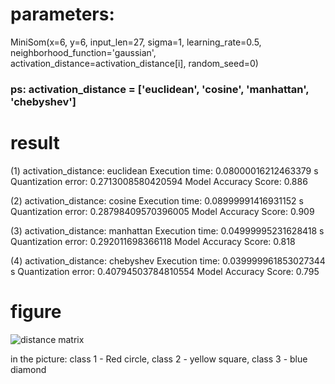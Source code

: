 
# parameters:

MiniSom(x=6, y=6, input_len=27, sigma=1, learning_rate=0.5, neighborhood_function='gaussian', activation_distance=activation_distance[i], random_seed=0)
### ps: activation_distance = ['euclidean', 'cosine', 'manhattan', 'chebyshev']

# result
(1) activation_distance: euclidean
Execution time: 0.08000016212463379 s
Quantization error: 0.2713008580420594
Model Accuracy Score:  0.886

(2) activation_distance: cosine
Execution time: 0.08999991416931152 s
Quantization error: 0.28798409570396005
Model Accuracy Score:  0.909

(3) activation_distance: manhattan
Execution time: 0.04999995231628418 s
Quantization error: 0.292011698366118
Model Accuracy Score:  0.818

(4) activation_distance: chebyshev
Execution time: 0.039999961853027344 s
Quantization error: 0.40794503784810554
Model Accuracy Score:  0.795

# figure
![distance matrix](https://user-images.githubusercontent.com/65076718/172353657-42840d72-874e-46ef-8a52-974e401f4643.png)

in the picture:  class 1 - Red circle, class 2 - yellow square, class 3 - blue diamond

